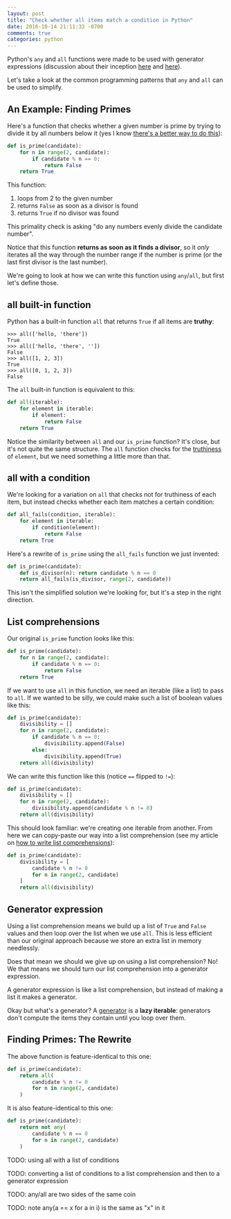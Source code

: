 ```yaml
---
layout: post
title: "Check whether all items match a condition in Python"
date: 2016-10-14 21:11:33 -0700
comments: true
categories: python
---
```


Python's `any` and `all` functions were made to be used with generator expressions (discussion about their inception [here][proposal] and [here][discussion]).

Let's take a look at the common programming patterns that `any` and `all` can be used to simplify.

## An Example: Finding Primes

Here's a function that checks whether a given number is prime by trying to divide it by all numbers below it (yes I know [there's a better way to do this][square root check]):

```python
def is_prime(candidate):
    for n in range(2, candidate):
        if candidate % n == 0:
            return False
    return True
```

This function:

1. loops from 2 to the given number
2. returns `False` as soon as a divisor is found
3. returns `True` if no divisor was found

This primality check is asking "do any numbers evenly divide the candidate number".

Notice that this function **returns as soon as it finds a divisor**, so it *only* iterates all the way through the number range if the number is prime (or the last first divisor is the last number).

We're going to look at how we can write this function using `any`/`all`, but first let's define those.

## all built-in function

Python has a built-in function `all` that returns `True` if all items are **truthy**:

```pycon
>>> all(['hello, 'there'])
True
>>> all(['hello, 'there', ''])
False
>>> all([1, 2, 3])
True
>>> all([0, 1, 2, 3])
False
```

The `all` built-in function is equivalent to this:

```python
def all(iterable):
    for element in iterable:
        if element:
            return False
    return True
```

Notice the similarity between `all` and our `is_prime` function?  It's close, but it's not quite the same structure.  The `all` function checks for the [truthiness][] of `element`, but we need something a little more than that.

## all with a condition

We're looking for a variation on `all` that checks not for truthiness of each item, but instead checks whether each item matches a certain condition:

```python
def all_fails(condition, iterable):
    for element in iterable:
        if condition(element):
            return False
    return True
```

Here's a rewrite of `is_prime` using the `all_fails` function we just invented:

```python
def is_prime(candidate):
    def is_divisor(n): return candidate % n == 0
    return all_fails(is_divisor, range(2, candidate))
```

This isn't the simplified solution we're looking for, but it's a step in the right direction.

## List comprehensions

Our original `is_prime` function looks like this:

```python
def is_prime(candidate):
    for n in range(2, candidate):
        if candidate % n == 0:
            return False
    return True
```

If we want to use `all` in this function, we need an iterable (like a list) to pass to `all`.  If we wanted to be silly, we could make such a list of boolean values like this:

```python
def is_prime(candidate):
	divisibility = []
    for n in range(2, candidate):
        if candidate % n == 0:
            divisibility.append(False)
        else:
            divisibility.append(True)
	return all(divisibility)
```

We can write this function like this (notice `==` flipped to `!=`):

```python
def is_prime(candidate):
	divisibility = []
    for n in range(2, candidate):
		divisibility.append(candidate % n != 0)
	return all(divisibility)
```

This should look familiar: we're creating one iterable from another.  From here we can copy-paste our way into a list comprehension (see my article on [how to write list comprehensions][list comprehensions]):

```python
def is_prime(candidate):
	divisibility = [
		candidate % n != 0
		for n in range(2, candidate)
	]
	return all(divisibility)
```


## Generator expression

Using a list comprehension means we build up a list of `True` and `False` values and then loop over the list when we use `all`.  This is less efficient than our original approach because we store an extra list in memory needlessly.

Does that mean we should we give up on using a list comprehension?  No!  We that means we should turn our list comprehension into a generator expression.

A generator expression is like a list comprehension, but instead of making a list it makes a generator.

Okay but what's a generator?  A [generator][] is a **lazy iterable**: generators don't compute the items they contain until you loop over them.

## Finding Primes: The Rewrite

The above function is feature-identical to this one:

```python
def is_prime(candidate):
    return all(
        candidate % n != 0
        for n in range(2, candidate)
    )
```

It is also feature-identical to this one:

```python
def is_prime(candidate):
    return not any(
        candidate % n == 0
        for n in range(2, candidate)
    )
```

TODO: using all with a list of conditions

TODO: converting a list of conditions to a list comprehension and then to a generator expression

TODO: any/all are two sides of the same coin

TODO: note any(a == x for a in i) is the same as "x" in it


[square root check]: http://stackoverflow.com/questions/5811151/why-do-we-check-upto-the-square-root-of-a-prime-number-to-determine-if-it-is-pri#5811176
[proposal]: https://mail.python.org/pipermail/python-dev/2005-March/thread.html#52010
[discussion]: https://mail.python.org/pipermail/python-dev/2005-March/thread.html#52010
[list comprehensions]: http://treyhunner.com/2015/12/python-list-comprehensions-now-in-color/
[generator]: https://www.crowdcast.io/e/generators
[truthiness]: https://www.crowdcast.io/e/truthiness
